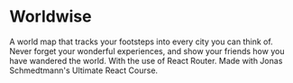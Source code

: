 # Worldwise

A world map that tracks your footsteps into every city you can think of. Never forget your wonderful experiences, and show your friends how you have wandered the world. With the use of React Router. Made with Jonas Schmedtmann's Ultimate React Course.
